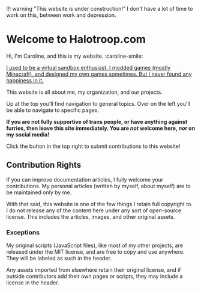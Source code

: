 !!! warning "This website is under construction!"
    I don't have a lot of time to work on this, between work and depression.

# Welcome to Halotroop.com

Hi, I'm Caroline, and this is my website. :caroline-smile:

[I used to be a virtual sandbox enthusiast. I modded games (mostly Minecraft),
and designed my own games sometimes.
But I never found any happiness in it.](/caroline/projects/dead/#Retirement_from_programming)

This website is all about me, my organization, and our projects.

Up at the top you'll find navigation to general topics.
Over on the left you'll be able to navigate to specific pages.

**If you are not fully supportive of trans people,
or have anything against furries, then leave this site immediately.
You are *not* welcome here, *nor* on my social media!**

Click the button in the top right to submit contributions to this website!

## Contribution Rights

If you can improve documentation articles, I fully welcome your contributions.
My personal articles (written by myself, about myself) are to be maintained only by me.

With that said, this website is one of the few things I retain full copyright to.
I do not release any of the content here under any sort of open-source license.
This includes the articles, images, and other original assets.

### Exceptions

My original scripts (JavaScript files), like most of my other projects,
are released under the MIT license, and are free to copy and use anywhere.
They will be labeled as such in the header.

Any assets imported from elsewhere retain their original license,
and if outside contributors add their own pages or scripts,
they may include a license in the header.

<!-- Mastodon Verification -->

<a rel="me" href="https://tech.lgbt/@halotroop2288"></a>
<a rel="me" href="https://meow.social/@halotroop2288"></a>
